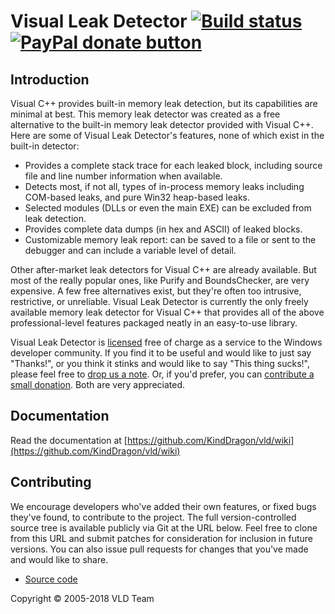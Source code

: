 # Visual Leak Detector [![Build status](https://ci.appveyor.com/api/projects/status/0kvft8un16e80toj/branch/master?svg=true)](https://ci.appveyor.com/project/KindDragon/vld/branch/master) <a href="https://www.paypal.com/cgi-bin/webscr?cmd=_donations&amp;business=N3QTYHP9LH6UY&amp;lc=GB&amp;item_name=Visual%20Leak%20Detector&amp;currency_code=USD&amp;bn=PP%2dDonationsBF%3abtn_donate_SM%2egif%3aNonHosted" target="_blank"><img src="https://img.shields.io/badge/paypal-donate-yellow.svg" alt="PayPal donate button" /></a>

## Introduction

Visual C++ provides built-in memory leak detection, but its capabilities are minimal at best. This memory leak detector was created as a free alternative to the built-in memory leak detector provided with Visual C++. Here are some of Visual Leak Detector's features, none of which exist in the built-in detector:

*   Provides a complete stack trace for each leaked block, including source file and line number information when available.
*   Detects most, if not all, types of in-process memory leaks including COM-based leaks, and pure Win32 heap-based leaks.
*   Selected modules (DLLs or even the main EXE) can be excluded from leak detection.
*   Provides complete data dumps (in hex and ASCII) of leaked blocks.
*   Customizable memory leak report: can be saved to a file or sent to the debugger and can include a variable level of detail.

Other after-market leak detectors for Visual C++ are already available. But most of the really popular ones, like Purify and BoundsChecker, are very expensive. A few free alternatives exist, but they're often too intrusive, restrictive, or unreliable. Visual Leak Detector is currently the only freely available memory leak detector for Visual C++ that provides all of the above professional-level features packaged neatly in an easy-to-use library.

Visual Leak Detector is [licensed][3] free of charge as a service to the Windows developer community. If you find it to be useful and would like to just say "Thanks!", or you think it stinks and would like to say "This thing sucks!", please feel free to [drop us a note][1]. Or, if you'd prefer, you can [contribute a small donation][2]. Both are very appreciated.

## Documentation

Read the documentation at [https://github.com/KindDragon/vld/wiki](https://github.com/KindDragon/vld/wiki)

## Contributing

We encourage developers who've added their own features, or fixed bugs they've found, to contribute to the project. The full version-controlled source tree is available publicly via Git at the URL below. Feel free to clone from this URL and submit patches for consideration for inclusion in future versions. You can also issue pull requests for changes that you've made and would like to share.

* [Source code](https://github.com/KindDragon/vld)

Copyright © 2005-2018 VLD Team

 [1]: https://github.com/KindDragon/vld/wiki
 [2]: https://www.paypal.com/cgi-bin/webscr?cmd=_donations&business=N3QTYHP9LH6UY&lc=GB&item_name=Visual%20Leak%20Detector&currency_code=USD&bn=PP%2dDonationsBF%3abtn_donate_SM%2egif%3aNonHosted
 [3]: https://github.com/KindDragon/vld/blob/master/COPYING.txt
